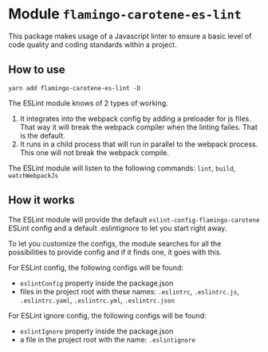 # Module `flamingo-carotene-es-lint`

This package makes usage of a Javascript linter to ensure a basic level of code quality and coding standards within a
project.

## How to use

```
yarn add flamingo-carotene-es-lint -D
```
The ESLint module knows of 2 types of working.
1. It integrates into the webpack config by adding a preloader for js files. That way it will break the webpack compiler
when the linting failes. That is the default.
2. It runs in a child process that will run in parallel to the webpack process. This one will not break the webpack
compile.

The ESLint module will listen to the following commands: `lint`, `build`, `watchWebpackJs`

## How it works

The ESLint module will provide the default `eslint-config-flamingo-carotene` ESLint config and a default .eslintignore
to let you start right away.

To let you customize the configs, the module searches for all the possibilities to provide config and if it finds one,
it goes with this.

For ESLint config, the following configs will be found:
- `eslintConfig` property inside the package.json
- files in the project root with these names: `.eslintrc`, `.eslintrc.js`, `.eslintrc.yaml`, `.eslintrc.yml`,
`.eslintrc.json`

For ESLint ignore config, the following configs will be found:
- `eslintIgnore` property inside the package.json
- a file in the project root with the name: `.eslintignore`
